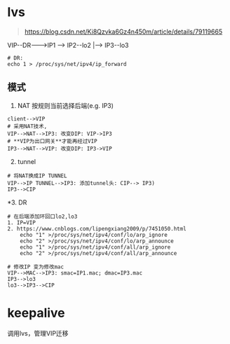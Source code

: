 # lvs
> https://blog.csdn.net/Ki8Qzvka6Gz4n450m/article/details/79119665

VIP--DR--->IP1	--> IP2--lo2
		|--> IP3--lo3

```
# DR:
echo 1 > /proc/sys/net/ipv4/ip_forward
```

## 模式
1. NAT
按规则当前选择后端(e.g. IP3)
```
client-->VIP
# 采用NAT技术,
VIP-->NAT-->IP3: 改变DIP: VIP->IP3
# **VIP为出口网关**才能再经过VIP
IP3-->NAT-->VIP: 改变DIP: IP3->VIP
```

2. tunnel
```
# 将NAT换成IP TUNNEL
VIP-->IP TUNNEL-->IP3: 添加tunnel头: CIP--> IP3)
IP3-->CIP
```

*3. DR
```
# 在后端添加环回口lo2,lo3
1. IP=VIP
2. https://www.cnblogs.com/lipengxiang2009/p/7451050.html
	echo "1" >/proc/sys/net/ipv4/conf/lo/arp_ignore
	echo "2" >/proc/sys/net/ipv4/conf/lo/arp_announce
	echo "1" >/proc/sys/net/ipv4/conf/all/arp_ignore
	echo "2" >/proc/sys/net/ipv4/conf/all/arp_announce

# 修改IP 变为修改mac
VIP-->MAC-->IP3: smac=IP1.mac; dmac=IP3.mac
IP3-->lo3
lo3-->IP3-->CIP
```

# keepalive
调用lvs，管理VIP迁移
